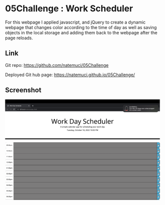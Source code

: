 # 05Challenge : Work Scheduler
For this webpage I applied javascript, and jQuery to create a dynamic webpage that changes color according to the time of day as well as saving objects in the local storage and adding them back to the webpage after the page reloads.

## Link
Git repo: https://github.com/natemuci/05Challenge

Deployed Git hub page: https://natemuci.github.io/05Challenge/

## Screenshot
![screenshot](/assets/Screen%20Shot%202022-10-18%20at%2010.07.06%20PM.png)

